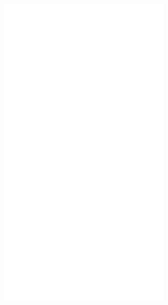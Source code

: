 <p align="center">
    <img src="https://raw.githubusercontent.com/xenos1337/xenos1337/main/github-metrics.svg" />
</p>
